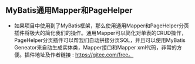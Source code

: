 ##  MyBatis通用Mapper和PageHelper 

* 如果项目中使用到了MyBatis框架，那么使用通用Mapper和PageHelper分页插件将极大的简化我们的操作。通用Mapper可以简化对单表的CRUD操作，PageHelper分页插件可以帮我们自动拼接分页SQL，并且可以使用MyBatis Geneator来自动生成实体类，Mapper接口和Mapper xml代码，非常的方便。插件地址及作者链接  : https://gitee.com/free。